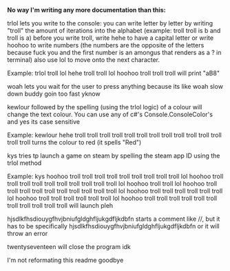 **No way I'm writing any more documentation than this:**

trlol lets you write to the console: you can write letter by letter by writing "troll" the amount of iterations into the alphabet (example: troll troll is b and troll is a)
before you write troll, write hehe to have a capital letter or write hoohoo to write numbers (the numbers are the opposite of the letters because fuck you and the first number is an amongus that renders as a ? in terminal)
also use lol to move onto the next character.

Example: trlol troll lol hehe troll troll lol hoohoo troll troll troll will print "aB8"



woah lets you wait for the user to press anything because its like woah slow down buddy goin too fast yknow



kewlour followed by the spelling (using the trlol logic) of a colour will change the text colour. You can use any of c#'s Console.ConsoleColor's and yes its case sensitive

Example: kewlour hehe troll troll troll troll troll troll troll troll troll troll troll troll troll troll turns the colour to red (it spells "Red")



kys tries tp launch a game on steam by spelling the steam app ID using the trlol method

Example: kys hoohoo troll troll troll troll troll troll troll troll troll lol hoohoo troll troll troll troll troll troll troll troll troll troll lol hoohoo troll troll lol hoohoo troll troll troll troll troll troll troll troll troll troll lol hoohoo troll troll troll troll troll troll lol hoohoo troll troll troll troll troll troll lol hoohoo troll troll troll troll troll troll troll troll troll troll troll will launch pleh


hjsdlkfhsdiouygfhvjbniufgldghfljukgdfljkdbfn starts a comment like //, but it has to be specifically hjsdlkfhsdiouygfhvjbniufgldghfljukgdfljkdbfn or it will throw an error


twentyseventeen will close the program idk

I'm not reformating this readme goodbye
